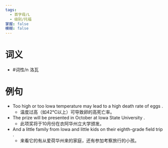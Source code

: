 ```yaml
---
tags:
  - 首字母/L
  - 级别/托福
掌握: false
模糊: false
---
```

# 词义
- #词性/n  洛瓦
# 例句
- Too high or too lowa temperature may lead to a high death rate of eggs .
	- 温度过高（如42℃以上）可导致卵的高死亡率。
- The prize will be presented in October at lowa State University .
	- 此项奖将于10月份在衣阿华州立大学颁发。
- And a little family from lowa and little kids on their eighth-grade field trip .
	- 来看它的有从爱荷华州来的家庭，还有参加考察旅行的小孩。
